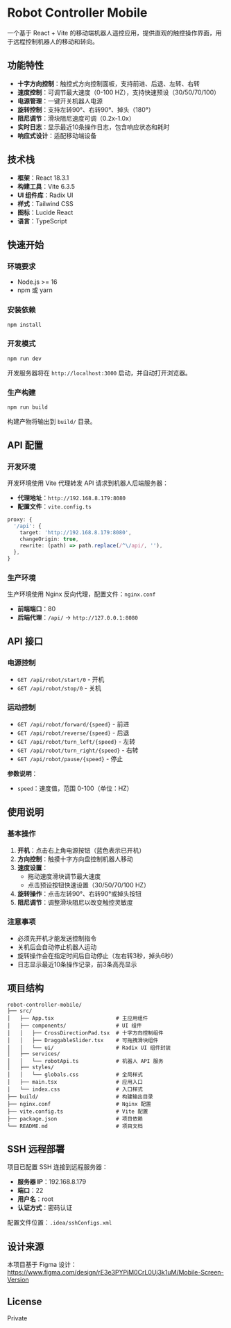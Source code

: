 # Robot Controller Mobile

一个基于 React + Vite 的移动端机器人遥控应用，提供直观的触控操作界面，用于远程控制机器人的移动和转向。

## 功能特性

- **十字方向控制**：触控式方向控制面板，支持前进、后退、左转、右转
- **速度控制**：可调节最大速度（0-100 HZ），支持快速预设（30/50/70/100）
- **电源管理**：一键开关机器人电源
- **旋转控制**：支持左转90°、右转90°、掉头（180°）
- **阻尼调节**：滑块阻尼速度可调（0.2x-1.0x）
- **实时日志**：显示最近10条操作日志，包含响应状态和耗时
- **响应式设计**：适配移动端设备

## 技术栈

- **框架**：React 18.3.1
- **构建工具**：Vite 6.3.5
- **UI 组件库**：Radix UI
- **样式**：Tailwind CSS
- **图标**：Lucide React
- **语言**：TypeScript

## 快速开始

### 环境要求

- Node.js >= 16
- npm 或 yarn

### 安装依赖

```bash
npm install
```

### 开发模式

```bash
npm run dev
```

开发服务器将在 `http://localhost:3000` 启动，并自动打开浏览器。

### 生产构建

```bash
npm run build
```

构建产物将输出到 `build/` 目录。

## API 配置

### 开发环境

开发环境使用 Vite 代理转发 API 请求到机器人后端服务器：

- **代理地址**：`http://192.168.8.179:8080`
- **配置文件**：`vite.config.ts`

```typescript
proxy: {
  '/api': {
    target: 'http://192.168.8.179:8080',
    changeOrigin: true,
    rewrite: (path) => path.replace(/^\/api/, ''),
  },
}
```

### 生产环境

生产环境使用 Nginx 反向代理，配置文件：`nginx.conf`

- **前端端口**：80
- **后端代理**：`/api/` → `http://127.0.0.1:8080`

## API 接口

### 电源控制

- `GET /api/robot/start/0` - 开机
- `GET /api/robot/stop/0` - 关机

### 运动控制

- `GET /api/robot/forward/{speed}` - 前进
- `GET /api/robot/reverse/{speed}` - 后退
- `GET /api/robot/turn_left/{speed}` - 左转
- `GET /api/robot/turn_right/{speed}` - 右转
- `GET /api/robot/pause/{speed}` - 停止

**参数说明**：
- `speed`：速度值，范围 0-100（单位：HZ）

## 使用说明

### 基本操作

1. **开机**：点击右上角电源按钮（蓝色表示已开机）
2. **方向控制**：触摸十字方向盘控制机器人移动
3. **速度设置**：
   - 拖动速度滑块调节最大速度
   - 点击预设按钮快速设置（30/50/70/100 HZ）
4. **旋转操作**：点击左转90°、右转90°或掉头按钮
5. **阻尼调节**：调整滑块阻尼以改变触控灵敏度

### 注意事项

- 必须先开机才能发送控制指令
- 关机后会自动停止机器人运动
- 旋转操作会在指定时间后自动停止（左右转3秒，掉头6秒）
- 日志显示最近10条操作记录，前3条高亮显示

## 项目结构

```
robot-controller-mobile/
├── src/
│   ├── App.tsx                    # 主应用组件
│   ├── components/                # UI 组件
│   │   ├── CrossDirectionPad.tsx  # 十字方向控制组件
│   │   ├── DraggableSlider.tsx    # 可拖拽滑块组件
│   │   └── ui/                    # Radix UI 组件封装
│   ├── services/
│   │   └── robotApi.ts            # 机器人 API 服务
│   ├── styles/
│   │   └── globals.css            # 全局样式
│   ├── main.tsx                   # 应用入口
│   └── index.css                  # 入口样式
├── build/                         # 构建输出目录
├── nginx.conf                     # Nginx 配置
├── vite.config.ts                 # Vite 配置
├── package.json                   # 项目依赖
└── README.md                      # 项目文档
```

## SSH 远程部署

项目已配置 SSH 连接到远程服务器：

- **服务器 IP**：192.168.8.179
- **端口**：22
- **用户名**：root
- **认证方式**：密码认证

配置文件位置：`.idea/sshConfigs.xml`

## 设计来源

本项目基于 Figma 设计：https://www.figma.com/design/rE3e3PYPiM0CrL0Uj3k1uM/Mobile-Screen-Version

## License

Private
